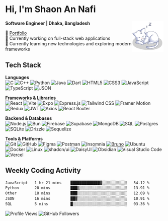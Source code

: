 # Hi, I'm Shaon An Nafi

**Software Engineer | Dhaka, Bangladesh**
<img align="right" alt="Sleeping Cat" width="100" src="Img/catsleep.gif" />

🔗 [Portfolio](https://www.shaonannafi.me/) <br>
🔭 Currently working on full-stack web applications  
🌱 Currently learning new technologies and exploring modern frameworks
<br clear="right"/>

## Tech Stack

**Languages**  
![C](https://img.shields.io/badge/-C-A8B9CC?style=flat&logo=c&logoColor=black)
![C++](https://img.shields.io/badge/-C++-00599C?style=flat&logo=cplusplus&logoColor=white)
![Python](https://img.shields.io/badge/-Python-3776AB?style=flat&logo=python&logoColor=white)
![Java](https://img.shields.io/badge/-Java-007396?style=flat&logo=openjdk&logoColor=white)
![Dart](https://img.shields.io/badge/-Dart-0175C2?style=flat&logo=dart&logoColor=white)
![HTML5](https://img.shields.io/badge/-HTML5-E34F26?style=flat&logo=html5&logoColor=white)
![CSS3](https://img.shields.io/badge/-CSS3-1572B6?style=flat&logo=css3&logoColor=white)
![JavaScript](https://img.shields.io/badge/-JavaScript-F7DF1E?style=flat&logo=javascript&logoColor=black)
![TypeScript](https://img.shields.io/badge/-TypeScript-3178C6?style=flat&logo=typescript&logoColor=white)
![JSON](https://img.shields.io/badge/JSON-000?logo=json&logoColor=fff)

**Frameworks & Libraries**  
![React](https://img.shields.io/badge/React-%2320232a.svg?logo=react&logoColor=%2361DAFB)
![Vite](https://img.shields.io/badge/Vite-646CFF?logo=vite&logoColor=fff)
![Expo](https://img.shields.io/badge/Expo-000020?logo=expo&logoColor=fff)
![Express.js](https://img.shields.io/badge/Express.js-%23404d59.svg?logo=express&logoColor=%2361DAFB)
![Tailwind CSS](https://img.shields.io/badge/-Tailwind_CSS-38B2AC?style=flat&logo=tailwind-css&logoColor=white)
![Framer Motion](https://img.shields.io/badge/-Framer_Motion-0055FF?style=flat&logo=framer&logoColor=white)
![Redux](https://img.shields.io/badge/-Redux-764ABC?style=flat&logo=redux&logoColor=white)
![JWT](https://img.shields.io/badge/-JWT-000000?style=flat&logo=jsonwebtokens&logoColor=white)
![Axios](https://img.shields.io/badge/-Axios-5A29E4?style=flat&logo=axios&logoColor=white)
![React Router](https://img.shields.io/badge/React_Router-CA4245?logo=react-router&logoColor=white)

**Backend & Databases**  
![Node.js](https://img.shields.io/badge/-Node.js-339933?style=flat&logo=node.js&logoColor=white)
![Bun](https://img.shields.io/badge/Bun-000?logo=bun&logoColor=fff)
![Firebase](https://img.shields.io/badge/-Firebase-FFCA28?style=flat&logo=firebase&logoColor=black)
![Supabase](https://img.shields.io/badge/-Supabase-3ECF8E?style=flat&logo=supabase&logoColor=white)
![MongoDB](https://img.shields.io/badge/-MongoDB-47A248?style=flat&logo=mongodb&logoColor=white)
![SQL](https://img.shields.io/badge/-SQL-4479A1?style=flat&logo=mysql&logoColor=white)
![Postgres](https://img.shields.io/badge/Postgres-%23316192.svg?logo=postgresql&logoColor=white)
![SQLite](https://img.shields.io/badge/SQLite-%2307405e.svg?logo=sqlite&logoColor=white)
![Drizzle](https://img.shields.io/badge/Drizzle-C5F74F?logo=drizzle&logoColor=000)
![Sequelize](https://img.shields.io/badge/Sequelize-52B0E7?logo=sequelize&logoColor=fff)

**Tools & Platforms**  
![Git](https://img.shields.io/badge/-Git-F05032?style=flat&logo=git&logoColor=white)
![GitHub](https://img.shields.io/badge/-GitHub-181717?style=flat&logo=github&logoColor=white)
![Figma](https://img.shields.io/badge/-Figma-F24E1E?style=flat&logo=figma&logoColor=white)
![Postman](https://img.shields.io/badge/-Postman-FF6C37?style=flat&logo=postman&logoColor=white)
![Insomnia](https://img.shields.io/badge/Insomnia-4000BF?logo=insomnia&logoColor=white)
[![Bruno](https://img.shields.io/badge/Bruno-F4AA41?logo=Bruno&logoColor=black)](#)
![Ubuntu](https://img.shields.io/badge/Ubuntu-E95420?logo=ubuntu&logoColor=white)
![Docker](https://img.shields.io/badge/Docker-2496ED?logo=docker&logoColor=fff)
![Linux](https://img.shields.io/badge/Linux-FCC624?logo=linux&logoColor=black)
![shadcn/ui](https://img.shields.io/badge/shadcn%2Fui-000?logo=shadcnui&logoColor=fff)
![DaisyUI](https://img.shields.io/badge/DaisyUI-5A0EF8?logo=daisyui&logoColor=fff)
![Obsidian](https://img.shields.io/badge/Obsidian-%23483699.svg?&logo=obsidian&logoColor=white)
![Visual Studio Code](https://custom-icon-badges.demolab.com/badge/Visual%20Studio%20Code-0078d7.svg?logo=vsc&logoColor=white)
![Vercel](https://img.shields.io/badge/Vercel-%23000000.svg?logo=vercel&logoColor=white)
<!-- ## GitHub Stats

![Nafis's GitHub stats](https://github-readme-stats.vercel.app/api?username=Nafisarkar&show_icons=true&theme=dracula&hide_border=true) -->

## Weekly Coding Activity

<!--START_SECTION:waka-->

```txt
JavaScript   1 hr 21 mins    █████████████▓░░░░░░░░░░░   54.12 %
Python       20 mins         ███▒░░░░░░░░░░░░░░░░░░░░░   13.91 %
Other        18 mins         ███░░░░░░░░░░░░░░░░░░░░░░   12.09 %
JSON         16 mins         ██▓░░░░░░░░░░░░░░░░░░░░░░   10.91 %
SQL          5 mins          █░░░░░░░░░░░░░░░░░░░░░░░░   03.36 %
```

<!--END_SECTION:waka-->
<div align="left">
  <img src="https://komarev.com/ghpvc/?username=Nafisarkar&color=blueviolet&style=for-the-badge&label=PROFILE+VIEWS" alt="Profile Views" />
  <img src="https://img.shields.io/github/followers/Nafisarkar?label=FOLLOWERS&style=for-the-badge&color=orange" alt="GitHub Followers" />
</div>
